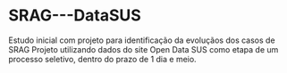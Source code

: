 # SRAG---DataSUS
Estudo inicial com projeto para identificação da evoluçãos dos casos de SRAG
Projeto utilizando dados do site Open Data SUS como etapa de um processo seletivo, dentro do prazo de 1 dia e meio.
